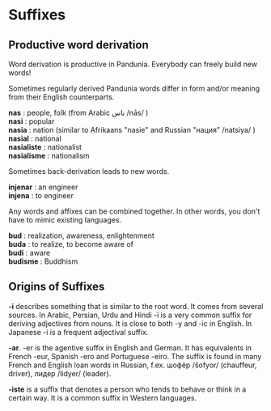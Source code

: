 # Suffixes

## Productive word derivation

Word derivation is productive in Pandunia. Everybody can freely build new words!

Sometimes regularly derived Pandunia words differ in form and/or meaning from their English counterparts.

**nas** : people, folk (from Arabic ناس /nās/ )  
**nasi** : popular  
**nasia** : nation (similar to Afrikaans "nasie" and Russian "нация" /natsiya/ )  
**nasial** : national  
**nasialiste** : nationalist  
**nasialisme** : nationalism  

Sometimes back-derivation leads to new words.

**injenar** : an engineer  
**injena** : to engineer  

Any words and affixes can be combined together. In other words, you don't have to mimic existing languages.

**bud** : realization, awareness, enlightenment  
**buda** : to realize, to become aware of  
**budi** : aware  
**budisme** : Buddhism  

## Origins of Suffixes

**-i** describes something that is similar to the root word. It comes from several sources. In Arabic, Persian, Urdu and Hindi -ī is a very common suffix for deriving adjectives from nouns. It is close to both -y and -ic in English. In Japanese -i is a frequent adjectival suffix.

**-ar**. -er is the agentive suffix in English and German. It has equivalents in French -eur, Spanish -ero and Portuguese -eiro. The suffix is found in many French and English loan words in Russian, f.ex. шофёр /šofyor/ (chauffeur, driver), лидер /lidyer/ (leader).

**-iste** is a suffix that denotes a person who tends to behave or think in a certain way. It is a common suffix in Western languages.

<!--
-ia and -ie

-ia is a very common and wide-spread suffix. It's used in many languages in names of countries and regions. Pandunia adopts this practice.

Pandunia	asia	italia	rusia	suria	turkia
English	Asia	Italy	Russia	Syria	Turkey
Italian	Asia	Italia	Russia	Siria	Turchia
Russian	Азия
(Aziya)	Италия
(Italiya)	Россия
(Rossiya)	Сирия
(Siriya)	Турция
(Turciya)
Turkish	Asya	İtalya	Rusya	Suriye	Türkiye
Arabic	آسِيَا
(āsiyā)	إِيطَالِيَا
(ītāliyā)	رُوسِيَا
(rūsiyā)	سُورِيَا
(sūriyā)	تُرْكِيَّا
(turkiyā)
In Romance and Germanic languages this suffix is also productive in deriving place names from names of professions. For example in English baker → bakery, in German Bäcker → Bäckerei, in Spanish panadero → panadería, and in French boulanger → boulangerie. Pandunia adopts also this practice: beker (baker) → bekeria (bakery).

By coincidence, Japanese has a similar sounding suffix for place names:
パン (pan = bread) → パン屋 (pan'ya = bakery).

The suffix -ia is also used with names of governments and other organizations. This is also a common practice across languages. For example imperia (empire) has parallels in Spanish imperio and Russian империя /imperiya/. rajia (kingdom) is preceded by Hindi राज्य /rājya/. demokratia (democracy) of course has many precedents, among others German Demokratie.

In Pandunia, all words ending in -ia are concrete things. Another suffix, -ie is used with words for abstract systems of thinking, such as science and religion. There are enough examples in natural languages (like French and German) to establish this pattern.

Pandunia	filosofie	kimie	biolojie	relijie
English	philosophy	chemistry	biology	religion
French	philosophie	chimie	biologie	religion
German	Philosophie	Chemie	Biologie	Religion
Romanian	filozofie	chimie	biologie	religie
In some cases it makes sense to use both -ia and -ie with the same root word to emphasize the concrete or alternatively the abstract side of things.
demokratia = democracy (a country ruled by the people)
demokratie = democracy (a system of rule by the people)

-an

-an is the suffix for active participle. It descends from Latinate suffix of active participle. In French the present active participle ends in -ant, which is pronounced without the final -t, which is silent. In Spanish and Portuguese the corresponding suffix is -ando.

The same suffix is present in a lot of English words borrowed from French and Latin, both nouns (f.ex. commandant, contestant, immigrant, participant) and adjectives (f.ex. repugnant, triumphant). It is also present in loan words in German (e.g. Musikant, Kommandant, Konkurrent), Russian (e.g. музыкант, комендант, конкурент) and many other languages of Europe.

The suffix is found also in Indonesian in loan words from Dutch and English, for example imigran, infiltran, kontestan (immigrant, infiltrator, contestant). Here we see the suffix in the simplified form -an, which is the form that was chosen for Pandunia.

-->

